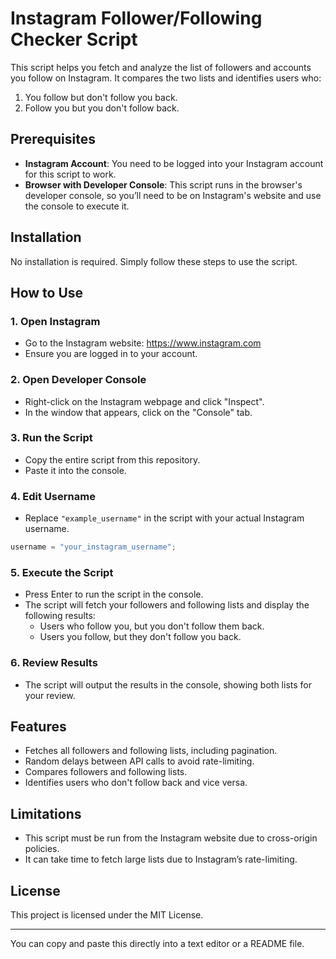 # Instagram Follower/Following Checker Script

This script helps you fetch and analyze the list of followers and accounts you follow on Instagram. It compares the two lists and identifies users who:
1. You follow but don't follow you back.
2. Follow you but you don't follow back.

## Prerequisites

- **Instagram Account**: You need to be logged into your Instagram account for this script to work.
- **Browser with Developer Console**: This script runs in the browser's developer console, so you’ll need to be on Instagram's website and use the console to execute it.

## Installation

No installation is required. Simply follow these steps to use the script.

## How to Use

### 1. Open Instagram
- Go to the Instagram website: https://www.instagram.com
- Ensure you are logged in to your account.

### 2. Open Developer Console
- Right-click on the Instagram webpage and click "Inspect".
- In the window that appears, click on the "Console" tab.

### 3. Run the Script
- Copy the entire script from this repository.
- Paste it into the console.

### 4. Edit Username
- Replace `"example_username"` in the script with your actual Instagram username.

```js
username = "your_instagram_username";
```

### 5. Execute the Script
- Press Enter to run the script in the console.
- The script will fetch your followers and following lists and display the following results:
  - Users who follow you, but you don't follow them back.
  - Users you follow, but they don't follow you back.

### 6. Review Results
- The script will output the results in the console, showing both lists for your review.

## Features

- Fetches all followers and following lists, including pagination.
- Random delays between API calls to avoid rate-limiting.
- Compares followers and following lists.
- Identifies users who don't follow back and vice versa.

## Limitations

- This script must be run from the Instagram website due to cross-origin policies.
- It can take time to fetch large lists due to Instagram’s rate-limiting.

## License

This project is licensed under the MIT License.

--- 

You can copy and paste this directly into a text editor or a README file.
